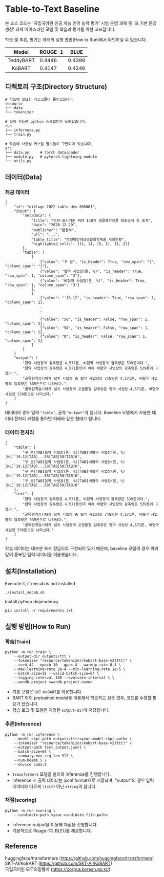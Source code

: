 # Table-to-Text Baseline
본 소스 코드는 '국립국어원 인공 지능 언어 능력 평가' 시범 운영 과제 중 '표 기반 문장 생성' 과제 베이스라인 모델 및 학습과 평가를 위한 코드입니다.

학습 및 추론, 평가는 아래의 실행 방법(How to Run)에서 확인하실 수 있습니다.  

|Model|ROUGE-1|BLUE|
|:---:|---|---|
|TeddyBART|0.4446|0.4398|
|KoBART|0.4147|0.4246|

## 디렉토리 구조(Directory Structure)
```
# 학습에 필요한 리소스들이 들어있습니다.
resource
├── data
└── tokenizer

# 실행 가능한 python 스크립트가 들어있습니다.
run
├── infernece.py
└── train.py

# 학습에 사용될 커스텀 함수들이 구현되어 있습니다.
src
├── data.py     # torch dataloader
├── module.py   # pytorch-lightning module
└── utils.py
```

## 데이터(Data)
### 제공 데이터
```
{
    "id": "nikluge-2022-table-dev-000001",
    "input": {
        "metadata": {
            "title": "안전·표시기준 위반 148개 생활화학제품 제조금지 등 조치",
            "date": "2020-12-29",
            "publisher": "환경부",
            "url": "...",
            "table_title": "안전확인대상생활화학제품 지정현황",
            "highlighted_cells": [[1, 1], [5, 1], [5, 2]]
        },
        "table": [
            [
                {"value": "구 분", "is_header": True, "row_span": "2", "column_span": "1"},
                {"value": "협약 사업장(톤, %)", "is_header": True, "row_span": 1, "column_span": "3"},
                {"value": "비협약 사업장(톤, %)", "is_header": True, "row_span": 1, "column_span": "3"}
            ],
            [
                {"value": "‘19.12", "is_header": True, "row_span": 1, "column_span": 1},
                .
                .
                .
                {"value": "58", "is_header": False, "row_span": 1, "column_span": 1},
                {"value": "58", "is_header": False, "row_span": 1, "column_span": 1},
                {"value": "0", "is_header": False, "row_span": 1, "column_span": 1}
            ]
        ]
    }
    "output": [
        "협약 사업장의 감축량은 4,571톤, 비협약 사업장의 감축량은 539톤이다.",
        "협약 사업장의 감축량은 4,571톤인데 비해 비협약 사업장의 감축량은 539톤에 그쳤다.",
        "굴뚝원격감시체계 설치 사업장 중 협약 사업장의 감축량은 4,571톤, 비협약 사업장의 감축량은 539톤으로 나타났다.",
        "굴뚝원격감시체계 설치 사업장의 오염물질 감축량은 협약 사업장 4,571톤, 비협약 사업장 539톤으로 나타났다."
    ]
}
```
데이터의 경우 입력 `"table"`, 출력 `"output"`이 됩니다. Baseline 모델에서 사용한 데이터 전처리 과정을 통하면 아래와 같은 형태가 됩니다.

### 데이터 전처리
```
{
    "table": [
        "구 분[TAB]협약 사업장(톤, %)[TAB]비협약 사업장(톤, %)[NL]‘19.12[TAB]...58[TAB]58[TAB]0",
        "구 분[TAB]협약 사업장(톤, %)[TAB]비협약 사업장(톤, %)[NL]‘19.12[TAB]...58[TAB]58[TAB]0",
        "구 분[TAB]협약 사업장(톤, %)[TAB]비협약 사업장(톤, %)[NL]‘19.12[TAB]...58[TAB]58[TAB]0",
        "구 분[TAB]협약 사업장(톤, %)[TAB]비협약 사업장(톤, %)[NL]‘19.12[TAB]...58[TAB]58[TAB]0"
    ],
    "text": [
        "협약 사업장의 감축량은 4,571톤, 비협약 사업장의 감축량은 539톤이다.",
        "협약 사업장의 감축량은 4,571톤인데 비해 비협약 사업장의 감축량은 539톤에 그쳤다.",
        "굴뚝원격감시체계 설치 사업장 중 협약 사업장의 감축량은 4,571톤, 비협약 사업장의 감축량은 539톤으로 나타났다.",
        "굴뚝원격감시체계 설치 사업장의 오염물질 감축량은 협약 사업장 4,571톤, 비협약 사업장 539톤으로 나타났다."
    ]
}
```
학습 데이터는 대부분 복수 정답으로 구성되어 있기 때문에, baseline 모델의 경우 위와 같이 중복된 입력 데이터를 이용했습니다.

## 설치(Installation)
Execute it, if mecab is not installed
```
./install_mecab.sh
```

Install python dependency
```
pip install -r requirements.txt
```

## 실행 방법(How to Run)
### 학습(Train)
```
python -m run train \
    --output-dir outputs/ttt \
    --tokenizer "resource/tokenizer/kobart-base-v2(ttt)" \
    --seed 42 --epoch 10 --gpus 4 --warmup-rate 0.1 \
    --max-learning-rate 2e-4 --min-learning-rate 1e-5 \
    --batch-size=32 --valid-batch-size=64 \
    --logging-interval 100 --evaluate-interval 1 \
    --wandb-project <wandb-project-name>
```
- 기본 모델은 `SKT-KoBART`를 이용합니다.
- BART 외의 pretrained model을 이용해서 학습하고 싶은 경우, 코드를 수정할 필요가 있습니다.
- 학습 로그 및 모델은 지정한 `output-dir`에 저장됩니다.

### 추론(Inference)
```
python -m run inference \
    --model-ckpt-path outputs/ttt/<your-model-ckpt-path> \
    --tokenizer "resource/tokenizer/kobart-base-v2(ttt)" \
    --output-path test_output.jsonl \
    --batch-size=64 \
    --summary-max-seq-len 512 \
    --num-beams 5 \
    --device cuda:2
```
- `transformers` 모델을 불러와 inference를 진행합니다.
- Inference 시 출력 데이터는 jsonl format으로 저장되며, "output"의 경우 입력 데이터와 다르게 `list`가 아닌 `string`이 됩니다.

### 채점(scoring)
```
python -m run scoring \
    --candidate-path <your-candidate-file-path>
```
- Inference output을 이용해 채점을 진행합니다.
- 기본적으로 Rouge-1과 BLEU를 제공합니다.

## Reference

huggingface/transformers (https://github.com/huggingface/transformers)  
SKT-AI/KoBART (https://github.com/SKT-AI/KoBART)  
국립국어원 모두의말뭉치 (https://corpus.korean.go.kr/)  
